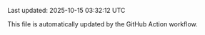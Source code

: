 Last updated: 2025-10-15 03:32:12 UTC

This file is automatically updated by the GitHub Action workflow.
